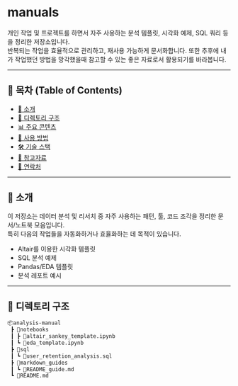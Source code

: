 # manuals


개인 작업 및 프로젝트를 하면서 자주 사용하는 분석 템플릿, 시각화 예제, SQL 쿼리 등을 정리한 저장소입니다.  
반복되는 작업을 효율적으로 관리하고, 재사용 가능하게 문서화합니다.
또한 추후에 내가 작업했던 방법을 망각했을때 참고할 수 있는 좋은 자료로서 활용되기를 바라봅니다.

---

## 📂 목차 (Table of Contents)

- [📌 소개](##소개)
- [📁 디렉토리 구조](#디렉토리-구조)
- [📊 주요 콘텐츠](#주요-콘텐츠)
- [📌 사용 방법](#사용-방법)
- [🛠️ 기술 스택](#기술-스택)
- [📎 참고자료](#참고자료)
- [📮 연락처](#연락처)

---

## 📌 소개

이 저장소는 데이터 분석 및 리서치 중 자주 사용하는 패턴, 툴, 코드 조각을 정리한 문서/노트북 모음입니다.  
특히 다음의 작업들을 자동화하거나 효율화하는 데 목적이 있습니다.

- Altair를 이용한 시각화 템플릿
- SQL 분석 예제
- Pandas/EDA 템플릿
- 분석 레포트 예시

---

## 📁 디렉토리 구조

```bash
📦analysis-manual
 ┣ 📂notebooks
 ┃ ┣ 📜altair_sankey_template.ipynb
 ┃ ┗ 📜eda_template.ipynb
 ┣ 📂sql
 ┃ ┗ 📜user_retention_analysis.sql
 ┣ 📂markdown_guides
 ┃ ┗ 📜README_guide.md
 ┗ 📜README.md
